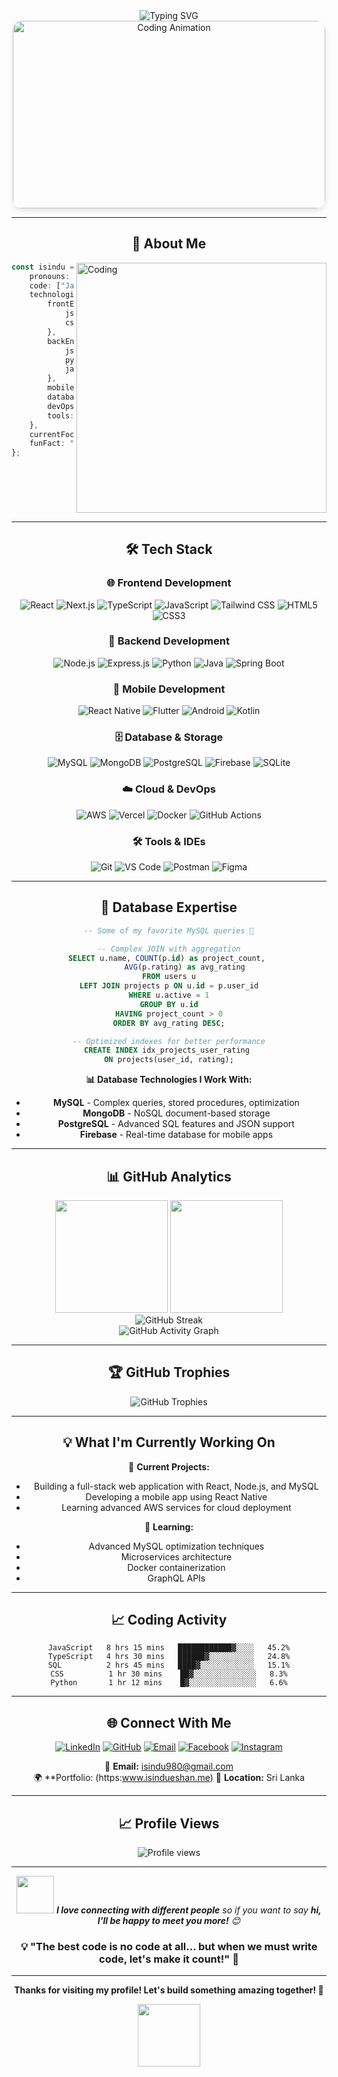 <div align="center">
  <img src="https://readme-typing-svg.herokuapp.com?font=Fira+Code&weight=600&size=28&duration=3000&pause=1000&color=3498DB&center=true&vCenter=true&width=600&lines=👋+Hey%2C+I'm+Isindu+Eshan;🚀+Full+Stack+Developer;💻+Software+Engineering+Student;🌟+Problem+Solver+%26+Innovator" alt="Typing SVG" />
</div>

<div align="center">
  <img src="https://media.giphy.com/media/qgQUggAC3Pfv687qPC/giphy.gif" width="500" height="300" alt="Coding Animation" style="border-radius: 15px; box-shadow: 0 4px 8px rgba(0,0,0,0.1);"/>
</div>

---

## <div align="center">🎯 About Me</div>

<img align="right" alt="Coding" width="400" src="https://media.giphy.com/media/SWoSkN6DxTszqIKEqv/giphy.gif">

```typescript
const isindu = {
    pronouns: "He/Him",
    code: ["JavaScript", "TypeScript", "Java", "Kotlin", "Python", "SQL"],
    technologies: {
        frontEnd: {
            js: ["React", "Next.js", "Vue.js"],
            css: ["Tailwind CSS", "Styled Components", "SCSS"]
        },
        backEnd: {
            js: ["Node.js", "Express"],
            python: ["Django", "FastAPI"],
            java: ["Spring Boot"]
        },
        mobile: ["React Native", "Flutter", "Android"],
        databases: ["MySQL", "MongoDB", "PostgreSQL", "Firebase"],
        devOps: ["Docker", "AWS", "Vercel", "GitHub Actions"],
        tools: ["Git", "Figma", "VS Code", "Postman"]
    },
    currentFocus: "Building scalable full-stack applications",
    funFact: "I debug with console.log() and MySQL EXPLAIN! 😄"
};
```

<br clear="both"/>

---

## <div align="center">🛠️ Tech Stack</div>

<div align="center">

### 🌐 Frontend Development
![React](https://img.shields.io/badge/React-20232A?style=for-the-badge&logo=react&logoColor=61DAFB)
![Next.js](https://img.shields.io/badge/Next.js-000000?style=for-the-badge&logo=next.js&logoColor=white)
![TypeScript](https://img.shields.io/badge/TypeScript-007ACC?style=for-the-badge&logo=typescript&logoColor=white)
![JavaScript](https://img.shields.io/badge/JavaScript-F7DF1E?style=for-the-badge&logo=javascript&logoColor=black)
![Tailwind CSS](https://img.shields.io/badge/Tailwind_CSS-38B2AC?style=for-the-badge&logo=tailwind-css&logoColor=white)
![HTML5](https://img.shields.io/badge/HTML5-E34F26?style=for-the-badge&logo=html5&logoColor=white)
![CSS3](https://img.shields.io/badge/CSS3-1572B6?style=for-the-badge&logo=css3&logoColor=white)

### 🔧 Backend Development
![Node.js](https://img.shields.io/badge/Node.js-43853D?style=for-the-badge&logo=node.js&logoColor=white)
![Express.js](https://img.shields.io/badge/Express.js-404D59?style=for-the-badge&logo=express&logoColor=white)
![Python](https://img.shields.io/badge/Python-3776AB?style=for-the-badge&logo=python&logoColor=white)
![Java](https://img.shields.io/badge/Java-ED8B00?style=for-the-badge&logo=openjdk&logoColor=white)
![Spring Boot](https://img.shields.io/badge/Spring_Boot-6DB33F?style=for-the-badge&logo=spring-boot&logoColor=white)

### 📱 Mobile Development
![React Native](https://img.shields.io/badge/React_Native-20232A?style=for-the-badge&logo=react&logoColor=61DAFB)
![Flutter](https://img.shields.io/badge/Flutter-02569B?style=for-the-badge&logo=flutter&logoColor=white)
![Android](https://img.shields.io/badge/Android-3DDC84?style=for-the-badge&logo=android&logoColor=white)
![Kotlin](https://img.shields.io/badge/Kotlin-0095D5?style=for-the-badge&logo=kotlin&logoColor=white)

### 🗄️ Database & Storage
![MySQL](https://img.shields.io/badge/MySQL-00000F?style=for-the-badge&logo=mysql&logoColor=white)
![MongoDB](https://img.shields.io/badge/MongoDB-4EA94B?style=for-the-badge&logo=mongodb&logoColor=white)
![PostgreSQL](https://img.shields.io/badge/PostgreSQL-316192?style=for-the-badge&logo=postgresql&logoColor=white)
![Firebase](https://img.shields.io/badge/Firebase-039BE5?style=for-the-badge&logo=firebase&logoColor=white)
![SQLite](https://img.shields.io/badge/SQLite-07405E?style=for-the-badge&logo=sqlite&logoColor=white)

### ☁️ Cloud & DevOps
![AWS](https://img.shields.io/badge/AWS-232F3E?style=for-the-badge&logo=amazon-aws&logoColor=white)
![Vercel](https://img.shields.io/badge/Vercel-000000?style=for-the-badge&logo=vercel&logoColor=white)
![Docker](https://img.shields.io/badge/Docker-2CA5E0?style=for-the-badge&logo=docker&logoColor=white)
![GitHub Actions](https://img.shields.io/badge/GitHub_Actions-2088FF?style=for-the-badge&logo=github-actions&logoColor=white)

### 🛠️ Tools & IDEs
![Git](https://img.shields.io/badge/Git-F05032?style=for-the-badge&logo=git&logoColor=white)
![VS Code](https://img.shields.io/badge/VS_Code-007ACC?style=for-the-badge&logo=visual-studio-code&logoColor=white)
![Postman](https://img.shields.io/badge/Postman-FF6C37?style=for-the-badge&logo=postman&logoColor=white)
![Figma](https://img.shields.io/badge/Figma-F24E1E?style=for-the-badge&logo=figma&logoColor=white)

</div>

---

## <div align="center">💼 Database Expertise</div>

<div align="center">

```sql
-- Some of my favorite MySQL queries 🚀

-- Complex JOIN with aggregation
SELECT u.name, COUNT(p.id) as project_count, 
       AVG(p.rating) as avg_rating
FROM users u
LEFT JOIN projects p ON u.id = p.user_id
WHERE u.active = 1
GROUP BY u.id
HAVING project_count > 0
ORDER BY avg_rating DESC;

-- Optimized indexes for better performance
CREATE INDEX idx_projects_user_rating 
ON projects(user_id, rating);
```

**📊 Database Technologies I Work With:**
- **MySQL** - Complex queries, stored procedures, optimization
- **MongoDB** - NoSQL document-based storage
- **PostgreSQL** - Advanced SQL features and JSON support
- **Firebase** - Real-time database for mobile apps

</div>

---

## <div align="center">📊 GitHub Analytics</div>

<div align="center">
  <img height="180em" src="https://github-readme-stats.vercel.app/api?username=Isindu980&show_icons=true&theme=tokyonight&include_all_commits=true&count_private=true"/>
  <img height="180em" src="https://github-readme-stats.vercel.app/api/top-langs/?username=Isindu980&layout=compact&langs_count=8&theme=tokyonight"/>
</div>

<div align="center">
  <img src="https://github-readme-streak-stats.herokuapp.com/?user=Isindu980&theme=tokyonight" alt="GitHub Streak"/>
</div>

<div align="center">
  <img src="https://github-readme-activity-graph.vercel.app/graph?username=Isindu980&theme=tokyo-night&hide_border=true" alt="GitHub Activity Graph"/>
</div>

---

## <div align="center">🏆 GitHub Trophies</div>

<div align="center">
  <img src="https://github-profile-trophy.vercel.app/?username=Isindu980&theme=tokyonight&no-frame=false&no-bg=false&margin-w=4&row=1" alt="GitHub Trophies"/>
</div>

---



## <div align="center">💡 What I'm Currently Working On</div>

<div align="center">

🔭 **Current Projects:**
- Building a full-stack web application with React, Node.js, and MySQL
- Developing a mobile app using React Native
- Learning advanced AWS services for cloud deployment

🌱 **Learning:**
- Advanced MySQL optimization techniques
- Microservices architecture
- Docker containerization
- GraphQL APIs

</div>

---

## <div align="center">📈 Coding Activity</div>

<div align="center">

<!--START_SECTION:waka-->
```text
JavaScript   8 hrs 15 mins   ████████████▓░░░░   45.2%
TypeScript   4 hrs 30 mins   ██████▓░░░░░░░░░░   24.8%
SQL          2 hrs 45 mins   ████▓░░░░░░░░░░░░   15.1%
CSS          1 hr 30 mins    ██▓░░░░░░░░░░░░░░   8.3%
Python       1 hr 12 mins    █▓░░░░░░░░░░░░░░░   6.6%
```
<!--END_SECTION:waka-->

</div>

---

## <div align="center">🌐 Connect With Me</div>

<div align="center">

[![LinkedIn](https://img.shields.io/badge/LinkedIn-0077B5?style=for-the-badge&logo=linkedin&logoColor=white)](https://www.linkedin.com/in/isindu-eshan-a02b01323/)
[![GitHub](https://img.shields.io/badge/GitHub-100000?style=for-the-badge&logo=github&logoColor=white)](https://github.com/Isindu980)
[![Email](https://img.shields.io/badge/Email-D14836?style=for-the-badge&logo=gmail&logoColor=white)](mailto:isindu980@gmail.com)
[![Facebook](https://img.shields.io/badge/Facebook-1877F2?style=for-the-badge&logo=facebook&logoColor=white)](https://web.facebook.com/isindu.eshan.5)
[![Instagram](https://img.shields.io/badge/Instagram-E4405F?style=for-the-badge&logo=instagram&logoColor=white)](https://www.instagram.com/_._isindu_._)

📧 **Email:** isindu980@gmail.com  
🌍 **Portfolio:  (https:www.isindueshan.me)
📍 **Location:** Sri Lanka

</div>

---

## <div align="center">📈 Profile Views</div>

<div align="center">
  <img src="https://komarev.com/ghpvc/?username=Isindu980&label=Profile%20views&color=0e75b6&style=flat" alt="Profile views" />
</div>

---

<div align="center">
  <img src="https://media.giphy.com/media/LnQjpWaON8nhr21vNW/giphy.gif" width="60"> 
  <em><b>I love connecting with different people</b> so if you want to say <b>hi, I'll be happy to meet you more!</b> 😊</em>
</div>

<div align="center">
  <h3>💡 "The best code is no code at all... but when we must write code, let's make it count!" 🚀</h3>
</div>

---

<div align="center">
  
**Thanks for visiting my profile! Let's build something amazing together! 🚀**

<img src="https://media.giphy.com/media/jpVnC65DmYeyRL4LHS/giphy.gif" width="100">

</div>
